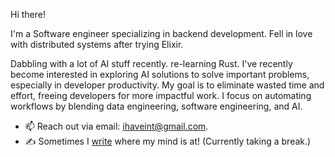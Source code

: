 Hi there!

I'm a Software engineer specializing in backend development. Fell in love with distributed systems after trying Elixir.

Dabbling with a lot of AI stuff recently. re-learning Rust. I've recently become interested in exploring AI solutions to solve important problems, especially in developer productivity. My goal is to eliminate wasted time and effort, freeing developers for more impactful work. I focus on automating workflows by blending data engineering, software engineering, and AI.

- 📫 Reach out via email: ihaveint@gmail.com.
- ✍️ Sometimes I <a href="https://ihaveint.github.io">write</a> where my mind is at! (Currently taking a break.)
